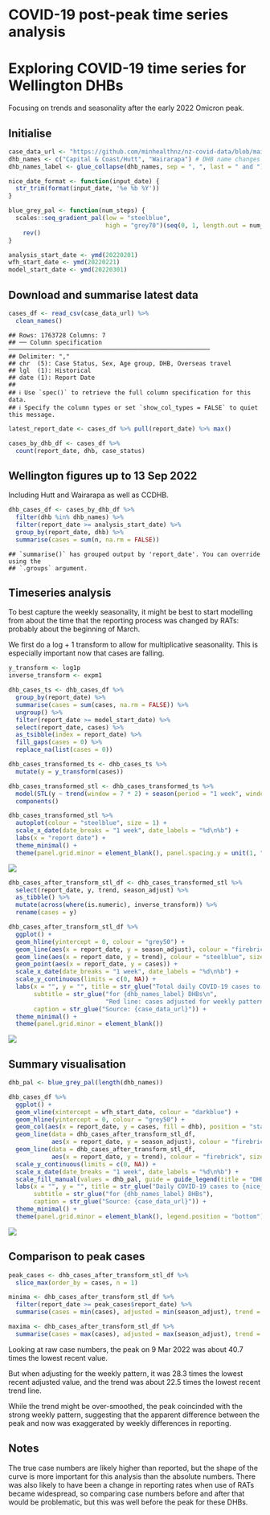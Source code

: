 COVID-19 post-peak time series analysis
================

# Exploring COVID-19 time series for Wellington DHBs

Focusing on trends and seasonality after the early 2022 Omicron peak.

## Initialise

``` r
case_data_url <- "https://github.com/minhealthnz/nz-covid-data/blob/main/cases/covid-cases.csv?raw=true"
dhb_names <- c("Capital & Coast/Hutt", "Wairarapa") # DHB name changes
dhb_names_label <- glue_collapse(dhb_names, sep = ", ", last = " and ")

nice_date_format <- function(input_date) {
  str_trim(format(input_date, '%e %b %Y'))
}

blue_grey_pal <- function(num_steps) {
  scales::seq_gradient_pal(low = "steelblue",
                           high = "grey70")(seq(0, 1, length.out = num_steps)) %>% 
    rev()
}

analysis_start_date <- ymd(20220201)
wfh_start_date <- ymd(20220221)
model_start_date <- ymd(20220301)
```

## Download and summarise latest data

``` r
cases_df <- read_csv(case_data_url) %>% 
  clean_names()
```

    ## Rows: 1763728 Columns: 7
    ## ── Column specification ────────────────────────────────────────────────────────
    ## Delimiter: ","
    ## chr  (5): Case Status, Sex, Age group, DHB, Overseas travel
    ## lgl  (1): Historical
    ## date (1): Report Date
    ## 
    ## ℹ Use `spec()` to retrieve the full column specification for this data.
    ## ℹ Specify the column types or set `show_col_types = FALSE` to quiet this message.

``` r
latest_report_date <- cases_df %>% pull(report_date) %>% max()

cases_by_dhb_df <- cases_df %>% 
  count(report_date, dhb, case_status)
```

## Wellington figures up to 13 Sep 2022

Including Hutt and Wairarapa as well as CCDHB.

``` r
dhb_cases_df <- cases_by_dhb_df %>% 
  filter(dhb %in% dhb_names) %>% 
  filter(report_date >= analysis_start_date) %>% 
  group_by(report_date, dhb) %>% 
  summarise(cases = sum(n, na.rm = FALSE))
```

    ## `summarise()` has grouped output by 'report_date'. You can override using the
    ## `.groups` argument.

## Timeseries analysis

To best capture the weekly seasonality, it might be best to start
modelling from about the time that the reporting process was changed by
RATs: probably about the beginning of March.

We first do a log + 1 transform to allow for multiplicative seasonality.
This is especially important now that cases are falling.

``` r
y_transform <- log1p
inverse_transform <- expm1

dhb_cases_ts <- dhb_cases_df %>% 
  group_by(report_date) %>% 
  summarise(cases = sum(cases, na.rm = FALSE)) %>% 
  ungroup() %>% 
  filter(report_date >= model_start_date) %>% 
  select(report_date, cases) %>% 
  as_tsibble(index = report_date) %>% 
  fill_gaps(cases = 0) %>% 
  replace_na(list(cases = 0))

dhb_cases_transformed_ts <- dhb_cases_ts %>% 
  mutate(y = y_transform(cases))

dhb_cases_transformed_stl <- dhb_cases_transformed_ts %>% 
  model(STL(y ~ trend(window = 7 * 2) + season(period = "1 week", window = Inf))) %>% 
  components()

dhb_cases_transformed_stl %>% 
  autoplot(colour = "steelblue", size = 1) +
  scale_x_date(date_breaks = "1 week", date_labels = "%d\n%b") +
  labs(x = "report date") +
  theme_minimal() +
  theme(panel.grid.minor = element_blank(), panel.spacing.y = unit(1, "lines"))
```

![](covid-post-peak-analysis_files/figure-gfm/ts-analysis-1.png)<!-- -->

``` r
dhb_cases_after_transform_stl_df <- dhb_cases_transformed_stl %>% 
  select(report_date, y, trend, season_adjust) %>% 
  as_tibble() %>% 
  mutate(across(where(is.numeric), inverse_transform)) %>% 
  rename(cases = y)

dhb_cases_after_transform_stl_df %>% 
  ggplot() +
  geom_hline(yintercept = 0, colour = "grey50") +
  geom_line(aes(x = report_date, y = season_adjust), colour = "firebrick", size = 1) +
  geom_line(aes(x = report_date, y = trend), colour = "steelblue", size = 1) +
  geom_point(aes(x = report_date, y = cases)) +
  scale_x_date(date_breaks = "1 week", date_labels = "%d\n%b") +
  scale_y_continuous(limits = c(0, NA)) +
  labs(x = "", y = "", title = str_glue("Total daily COVID-19 cases to {nice_date_format(latest_report_date)}"),
       subtitle = str_glue("for {dhb_names_label} DHBs\n", 
                           "Red line: cases adjusted for weekly pattern. Blue line: trend component."),
       caption = str_glue("Source: {case_data_url}")) +
  theme_minimal() +
  theme(panel.grid.minor = element_blank())
```

![](covid-post-peak-analysis_files/figure-gfm/ts-analysis-2.png)<!-- -->

## Summary visualisation

``` r
dhb_pal <- blue_grey_pal(length(dhb_names))

dhb_cases_df %>%
  ggplot() +
  geom_vline(xintercept = wfh_start_date, colour = "darkblue") +
  geom_hline(yintercept = 0, colour = "grey50") +
  geom_col(aes(x = report_date, y = cases, fill = dhb), position = "stack", width = 0.8) +
  geom_line(data = dhb_cases_after_transform_stl_df,
            aes(x = report_date, y = season_adjust), colour = "firebrick", size = 0.5) +
  geom_line(data = dhb_cases_after_transform_stl_df,
            aes(x = report_date, y = trend), colour = "firebrick", size = 1) +
  scale_y_continuous(limits = c(0, NA)) +
  scale_x_date(date_breaks = "1 week", date_labels = "%d\n%b") +
  scale_fill_manual(values = dhb_pal, guide = guide_legend(title = "DHB")) +
  labs(x = "", y = "", title = str_glue("Daily COVID-19 cases to {nice_date_format(latest_report_date)}"),
       subtitle = str_glue("for {dhb_names_label} DHBs"),
       caption = str_glue("Source: {case_data_url}")) +
  theme_minimal() +
  theme(panel.grid.minor = element_blank(), legend.position = "bottom")
```

![](covid-post-peak-analysis_files/figure-gfm/combined-vis-1.png)<!-- -->

## Comparison to peak cases

``` r
peak_cases <- dhb_cases_after_transform_stl_df %>% 
  slice_max(order_by = cases, n = 1)

minima <- dhb_cases_after_transform_stl_df %>% 
  filter(report_date >= peak_cases$report_date) %>% 
  summarise(cases = min(cases), adjusted = min(season_adjust), trend = min(trend))

maxima <- dhb_cases_after_transform_stl_df %>% 
  summarise(cases = max(cases), adjusted = max(season_adjust), trend = max(trend))
```

Looking at raw case numbers, the peak on 9 Mar 2022 was about 40.7 times
the lowest recent value.

But when adjusting for the weekly pattern, it was 28.3 times the lowest
recent adjusted value, and the trend was about 22.5 times the lowest
recent trend line.

While the trend might be over-smoothed, the peak coincinded with the
strong weekly pattern, suggesting that the apparent difference between
the peak and now was exaggerated by weekly differences in reporting.

## Notes

The true case numbers are likely higher than reported, but the shape of
the curve is more important for this analysis than the absolute numbers.
There was also likely to have been a change in reporting rates when use
of RATs became widespread, so comparing case numbers before and after
that would be problematic, but this was well before the peak for these
DHBs.
